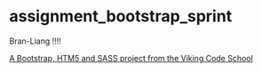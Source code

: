 assignment_bootstrap_sprint
===========================

Bran-Liang !!!!

[A Bootstrap, HTM5 and SASS project from the Viking Code School](http://www.vikingcodeschool.com)
